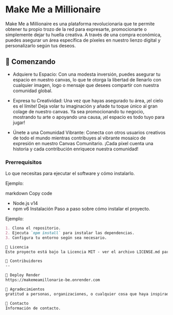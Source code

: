 # Make Me a Millionaire

Make Me a Millionaire es una plataforma revolucionaria que te permite obtener tu propio trozo de la red para expresarte, promocionarte o simplemente dejar tu huella creativa. A través de una compra económica, puedes asegurar un área específica de píxeles en nuestro lienzo digital y personalizarlo según tus deseos.

## 🚀 Comenzando

- Adquiere tu Espacio: Con una modesta inversión, puedes asegurar tu espacio en nuestro canvas, lo que te otorga la libertad de llenarlo con cualquier imagen, logo o mensaje que desees compartir con nuestra comunidad global.

- Expresa tu Creatividad: Una vez que hayas asegurado tu área, ¡el cielo es el límite! Deja volar tu imaginación y añade tu toque único al gran colage de nuestro canvas. Ya sea promocionando tu negocio, mostrando tu arte o apoyando una causa, ¡el espacio es todo tuyo para jugar!

- Únete a una Comunidad Vibrante: Conecta con otros usuarios creativos de todo el mundo mientras contribuyes al vibrante mosaico de expresión en nuestro Canvas Comunitario. ¡Cada píxel cuenta una historia y cada contribución enriquece nuestra comunidad!

### Prerrequisitos

Lo que necesitas para ejecutar el software y cómo instalarlo.

Ejemplo:

markdown
Copy code
- Node.js v14
- npm v6
Instalación
Paso a paso sobre cómo instalar el proyecto.

Ejemplo:
```markdown
1. Clona el repositorio.
2. Ejecuta `npm install` para instalar las dependencias.
3. Configura tu entorno según sea necesario.

📄 Licencia
Este proyecto está bajo la Licencia MIT - ver el archivo LICENSE.md para más detalles.

🤝 Contribuidores
--

📝 Deploy Render
https://makemeamillonarie-be.onrender.com

📢 Agradecimientos
gratitud a personas, organizaciones, o cualquier cosa que haya inspirado tu trabajo y proyecto.

📧 Contacto
Información de contacto.
